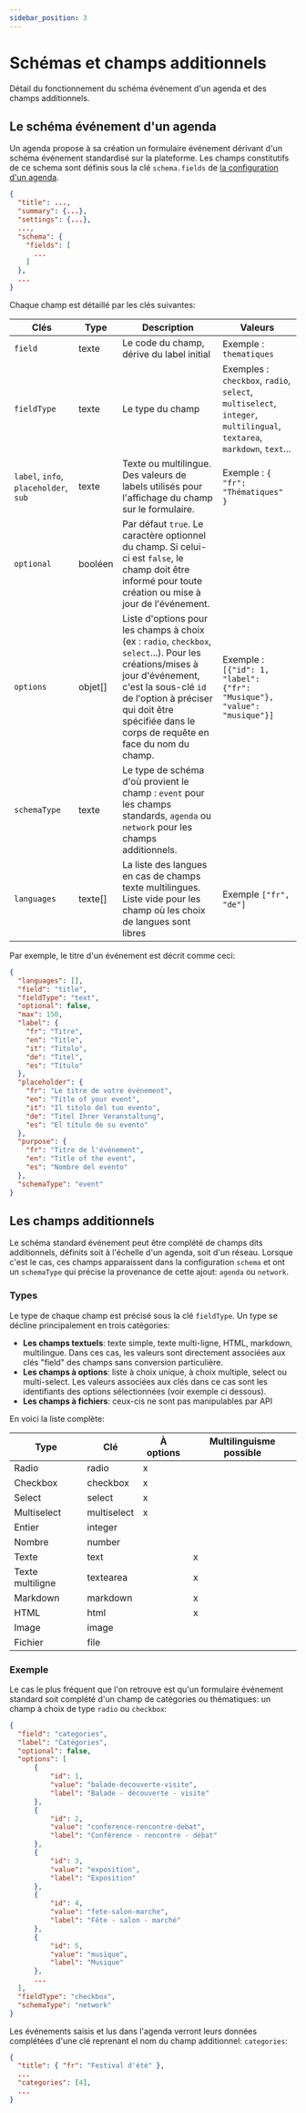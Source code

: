 ```yaml
---
sidebar_position: 3
---
```


# Schémas et champs additionnels

Détail du fonctionnement du schéma événement d'un agenda et des champs additionnels.

## Le schéma événement d'un agenda

Un agenda propose à sa création un formulaire événement dérivant d'un schéma événement standardisé sur la plateforme. Les champs constitutifs de ce schema sont définis sous la clé `schema.fields` de [la configuration d'un agenda](/agendas/lecture).

```json
{
  "title": ...,
  "summary": {...},
  "settings": {...},
  ...,
  "schema": {
    "fields": [
      ...
    ]
  },
  ...
}
```

Chaque champ est détaillé par les clés suivantes:

| Clés                                 | Type       | Description                                                                                                                                                                                                                                           | Valeurs                                                                                                               |
|--------------------------------------|------------|-------------------------------------------------------------------------------------------------------------------------------------------------------------------------------------------------------------------------------------------------------|-----------------------------------------------------------------------------------------------------------------------|
| `field`                              | texte      | Le code du champ, dérive du label initial                                                                                                                                                                                                             | Exemple : `thematiques`                                                                                               |
| `fieldType`                          | texte      | Le type du champ                                                                                                                                                                                                                                      | Exemples : `checkbox`, `radio`, `select`, `multiselect`, `integer`, `multilingual`, `textarea`, `markdown`, `text`... |
| `label`, `info`, `placeholder`, `sub`| texte      | Texte ou multilingue. Des valeurs de labels utilisés pour l'affichage du champ sur le formulaire.                                                                                                                                                     | Exemple : `{ "fr": "Thématiques" }`                                                                                   |
| `optional`                           | booléen    | Par défaut `true`. Le caractère optionnel du champ. Si celui-ci est `false`, le champ doit être informé pour toute création ou mise à jour de l'événement.                                                                                            |                                                                                                                       |
| `options`                            | objet[]    | Liste d'options pour les champs à choix (ex : `radio`, `checkbox`, `select`...). Pour les créations/mises à jour d'événement, c'est la sous-clé `id` de l'option à préciser qui doit être spécifiée dans le corps de requête en face du nom du champ. | Exemple : `[{"id": 1, "label": {"fr": "Musique"}, "value": "musique"}]`                                               |
| `schemaType`                         | texte      | Le type de schéma d'où provient le champ : `event` pour les champs standards, `agenda` ou `network` pour les champs additionnels.                                                                                                                     |                                                                                                                       |
| `languages`                          | texte[]    | La liste des langues en cas de champs texte multilingues. Liste vide pour les champ où les choix de langues sont libres                                                                                                                               | Exemple `["fr", "de"]`                                                                                                |

Par exemple, le titre d'un événement est décrit comme ceci:

```json
{
  "languages": [],
  "field": "title",
  "fieldType": "text",
  "optional": false,
  "max": 150,
  "label": {
    "fr": "Titre",
    "en": "Title",
    "it": "Titolo",
    "de": "Titel",
    "es": "Título"
  },
  "placeholder": {
    "fr": "Le titre de votre événement",
    "en": "Title of your event",
    "it": "Il titolo del tuo evento",
    "de": "Titel Ihrer Veranstaltung",
    "es": "El título de su evento"
  },
  "purpose": {
    "fr": "Titre de l'événement",
    "en": "Title of the event",
    "es": "Nombre del evento"
  },
  "schemaType": "event"
}
```

## Les champs additionnels

Le schéma standard événement peut être complété de champs dits additionnels, définits soit à l'échelle d'un agenda, soit d'un réseau. Lorsque c'est le cas, ces champs apparaissent dans la configuration `schema` et ont un `schemaType` qui précise la provenance de cette ajout: `agenda` ou `network`.

### Types

Le type de chaque champ est précisé sous la clé `fieldType`. Un type se décline principalement en trois catégories:

 * **Les champs textuels**: texte simple, texte multi-ligne, HTML, markdown, multilingue. Dans ces cas, les valeurs sont directement associées aux clés "field" des champs sans conversion particulière.
 * **Les champs à options**: liste à choix unique, à choix multiple, select ou multi-select. Les valeurs associées aux clés dans ce cas sont les identifiants des options sélectionnées (voir exemple ci dessous).
 * **Les champs à fichiers**: ceux-cis ne sont pas manipulables par API

En voici la liste complète:

| Type             | Clé         | À options | Multilinguisme possible |
|------------------|-------------|-----------|-------------------------|
| Radio            | radio       | x         |                         |
| Checkbox         | checkbox    | x         |                         |
| Select           | select      | x         |                         |
| Multiselect      | multiselect | x         |                         |
| Entier           | integer     |           |                         |
| Nombre           | number      |           |                         |
| Texte            | text        |           | x                       |
| Texte multiligne | textearea   |           | x                       |
| Markdown         | markdown    |           | x                       |
| HTML             | html        |           | x                       |
| Image            | image       |           |                         |
| Fichier          | file        |           |                         |

### Exemple

Le cas le plus fréquent que l'on retrouve est qu'un formulaire événement standard soit complété d'un champ de catégories ou thématiques: un champ à choix de type `radio` ou `checkbox`:

```json
{
  "field": "categories",
  "label": "Catégories",
  "optional": false,
  "options": [
      {
          "id": 1,
          "value": "balade-decouverte-visite",
          "label": "Balade - découverte - visite"
      },
      {
          "id": 2,
          "value": "conference-rencontre-debat",
          "label": "Conférence - rencontre - débat"
      },
      {
          "id": 3,
          "value": "exposition",
          "label": "Exposition"
      },
      {
          "id": 4,
          "value": "fete-salon-marche",
          "label": "Fête - salon - marché"
      },
      {
          "id": 5,
          "value": "musique",
          "label": "Musique"
      },
      ...
  ],
  "fieldType": "checkbox",
  "schemaType": "network"
}
```

Les événements saisis et lus dans l'agenda verront leurs données complétées d'une clé reprenant el nom du champ additionnel: `categories`:

```json
{
  "title": { "fr": "Festival d'été" },
  ...
  "categories": [4],
  ...
}
```
